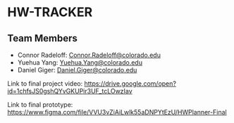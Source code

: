 # HW-TRACKER

## Team Members

* Connor Radeloff: Connor.Radeloff@colorado.edu
* Yuehua Yang: Yuehua.Yang@colorado.edu
* Daniel Giger: Daniel.Giger@colorado.edu
 
Link to final project video: https://drive.google.com/open?id=1chfsJS0gshQYvGKUPir3UF_tcLOwzIav

Link to final prototype: https://www.figma.com/file/VVU3vZiAiLwlk55aDNPYtEzU/HWPlanner-Final
